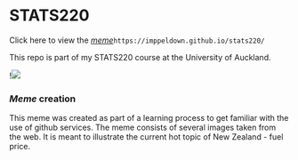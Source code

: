 # STATS220
Click here to view the [*meme*](https://imppeldown.github.io/stats220/)`https://imppeldown.github.io/stats220/`

This repo is part of my STATS220 course at the University of Auckland.

!![](https://adoric.com/blog/wp-content/uploads/2018/10/RON-BURGUNDY-ANCHORMAN-GIF-its-science-Giphy.gif)

### *Meme* creation
This meme was created as part of a learning process to get familiar with the use of github services.
The meme consists of several images taken from the web.
It is meant to illustrate the current hot topic of New Zealand - fuel price.
